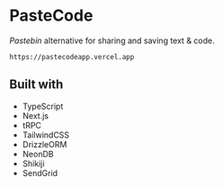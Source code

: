 # PasteCode

_Pastebin_ alternative for sharing and saving text & code.

`https://pastecodeapp.vercel.app`

## Built with

- TypeScript
- Next.js
- tRPC
- TailwindCSS
- DrizzleORM
- NeonDB
- Shikiji
- SendGrid
